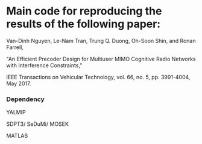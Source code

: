 # Main code for reproducing the results of the following paper:

Van-Dinh Nguyen, Le-Nam Tran, Trung Q. Duong, Oh-Soon Shin, and Ronan Farrell,

"An Efficient Precoder Design for Multiuser MIMO Cognitive Radio Networks with Interference Constraints," 

IEEE Transactions on Vehicular Technology, vol. 66, no. 5, pp. 3991-4004, May 2017.


### Dependency

YALMIP

SDPT3/ SeDuMi/ MOSEK

MATLAB
